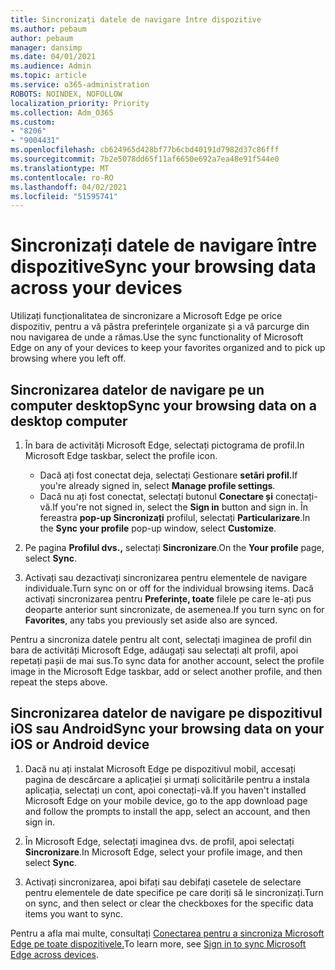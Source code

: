 ```yaml
---
title: Sincronizați datele de navigare între dispozitive
ms.author: pebaum
author: pebaum
manager: dansimp
ms.date: 04/01/2021
ms.audience: Admin
ms.topic: article
ms.service: o365-administration
ROBOTS: NOINDEX, NOFOLLOW
localization_priority: Priority
ms.collection: Adm_O365
ms.custom:
- "8206"
- "9004431"
ms.openlocfilehash: cb624965d428bf77b6cbd40191d7982d37c86fff
ms.sourcegitcommit: 7b2e5078dd65f11af6650e692a7ea48e91f544e0
ms.translationtype: MT
ms.contentlocale: ro-RO
ms.lasthandoff: 04/02/2021
ms.locfileid: "51595741"
---
```

# <a name="sync-your-browsing-data-across-your-devices"></a><span data-ttu-id="d2870-102">Sincronizați datele de navigare între dispozitive</span><span class="sxs-lookup"><span data-stu-id="d2870-102">Sync your browsing data across your devices</span></span>

<span data-ttu-id="d2870-103">Utilizați funcționalitatea de sincronizare a Microsoft Edge pe orice dispozitiv, pentru a vă păstra preferințele organizate și a vă parcurge din nou navigarea de unde a rămas.</span><span class="sxs-lookup"><span data-stu-id="d2870-103">Use the sync functionality of Microsoft Edge on any of your devices to keep your favorites organized and to pick up browsing where you left off.</span></span>

## <a name="sync-your-browsing-data-on-a-desktop-computer"></a><span data-ttu-id="d2870-104">Sincronizarea datelor de navigare pe un computer desktop</span><span class="sxs-lookup"><span data-stu-id="d2870-104">Sync your browsing data on a desktop computer</span></span>

1. <span data-ttu-id="d2870-105">În bara de activități Microsoft Edge, selectați pictograma de profil.</span><span class="sxs-lookup"><span data-stu-id="d2870-105">In Microsoft Edge taskbar, select the profile icon.</span></span>
    
    - <span data-ttu-id="d2870-106">Dacă ați fost conectat deja, selectați Gestionare **setări profil.**</span><span class="sxs-lookup"><span data-stu-id="d2870-106">If you're already signed in, select **Manage profile settings**.</span></span>
    - <span data-ttu-id="d2870-107">Dacă nu ați fost conectat, selectați butonul **Conectare și** conectați-vă.</span><span class="sxs-lookup"><span data-stu-id="d2870-107">If you're not signed in, select the **Sign in** button and sign in.</span></span> <span data-ttu-id="d2870-108">În fereastra **pop-up Sincronizați** profilul, selectați **Particularizare**.</span><span class="sxs-lookup"><span data-stu-id="d2870-108">In the **Sync your profile** pop-up window, select **Customize**.</span></span>

1. <span data-ttu-id="d2870-109">Pe pagina **Profilul dvs.,** selectați **Sincronizare**.</span><span class="sxs-lookup"><span data-stu-id="d2870-109">On the **Your profile** page, select **Sync**.</span></span>

1. <span data-ttu-id="d2870-110">Activați sau dezactivați sincronizarea pentru elementele de navigare individuale.</span><span class="sxs-lookup"><span data-stu-id="d2870-110">Turn sync on or off for the individual browsing items.</span></span> <span data-ttu-id="d2870-111">Dacă activați sincronizarea pentru **Preferințe, toate** filele pe care le-ați pus deoparte anterior sunt sincronizate, de asemenea.</span><span class="sxs-lookup"><span data-stu-id="d2870-111">If you turn sync on for **Favorites**, any tabs you previously set aside also are synced.</span></span>

<span data-ttu-id="d2870-112">Pentru a sincroniza datele pentru alt cont, selectați imaginea de profil din bara de activități Microsoft Edge, adăugați sau selectați alt profil, apoi repetați pașii de mai sus.</span><span class="sxs-lookup"><span data-stu-id="d2870-112">To sync data for another account, select the profile image in the Microsoft Edge taskbar, add or select another profile, and then repeat the steps above.</span></span>

## <a name="sync-your-browsing-data-on-your-ios-or-android-device"></a><span data-ttu-id="d2870-113">Sincronizarea datelor de navigare pe dispozitivul iOS sau Android</span><span class="sxs-lookup"><span data-stu-id="d2870-113">Sync your browsing data on your iOS or Android device</span></span>

1. <span data-ttu-id="d2870-114">Dacă nu ați instalat Microsoft Edge pe dispozitivul mobil, accesați pagina de descărcare a aplicației și urmați solicitările pentru a instala aplicația, selectați un cont, apoi conectați-vă.</span><span class="sxs-lookup"><span data-stu-id="d2870-114">If you haven't installed Microsoft Edge on your mobile device, go to the app download page and follow the prompts to install the app, select an account, and then sign in.</span></span>

1. <span data-ttu-id="d2870-115">În Microsoft Edge, selectați imaginea dvs. de profil, apoi selectați **Sincronizare**.</span><span class="sxs-lookup"><span data-stu-id="d2870-115">In Microsoft Edge, select your profile image, and then select **Sync**.</span></span>

1. <span data-ttu-id="d2870-116">Activați sincronizarea, apoi bifați sau debifați casetele de selectare pentru elementele de date specifice pe care doriți să le sincronizați.</span><span class="sxs-lookup"><span data-stu-id="d2870-116">Turn on sync, and then select or clear the checkboxes for the specific data items you want to sync.</span></span>

<span data-ttu-id="d2870-117">Pentru a afla mai multe, consultați [Conectarea pentru a sincroniza Microsoft Edge pe toate dispozitivele.](https://go.microsoft.com/fwlink/?linkid=2145501)</span><span class="sxs-lookup"><span data-stu-id="d2870-117">To learn more, see [Sign in to sync Microsoft Edge across devices](https://go.microsoft.com/fwlink/?linkid=2145501).</span></span>
